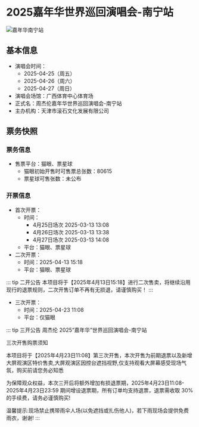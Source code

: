 # 2025嘉年华世界巡回演唱会-南宁站
![嘉年华南宁站](https://)
## 基本信息
- 演唱会时间：
    - 2025-04-25（周五）
    - 2025-04-26（周六）
    - 2025-04-27（周日）
- 演唱会场馆：广西体育中心体育场
- 正式名：周杰伦嘉年华世界巡回演唱会-南宁站
- 主办机构：天津市滚石文化发展有限公司
## 票务快照
### 票务信息
- 售票平台：猫眼、票星球
    - 猫眼初始开售时可售票总张数：80615
    - 票星球可售张数：未公布

### 开票信息
- 首次开票：
    - 时间：
        - 4月25日场次 2025-03-13 13:08
        - 4月26日场次 2025-03-13 13:38
        - 4月27日场次 2025-03-13 14:08
    - 平台：猫眼、票星球
- 二次开票：
    - 时间：2025-04-13 15:18
    - 平台：猫眼、票星球

::: tip 二开公告
本项目将于【2025年4月13日15:18】进行二次售卖，将继续沿用现行的退票规则，二次开售订单不再有无损退，请谨慎购买！
:::


- 三次开票：
    - 时间：2025-04-23 11:08
    - 平台：仅猫眼

::: tip 三开公告
周杰伦 2025“嘉年华”世界巡回演唱会-南宁站

三次开售购票须知

本项目将于【2025年4月23日11:08】第三次开售，本次开售为前期退票以及新增大屏观演区特价售卖,大屏观演区因控台遮挡视野,仅支持观看大屏幕感受现场气氛，购买前请您务必知悉

为保障观众权益，本次三开后将额外增加有损退票期，2025年4月23日11:08-2025年4月23日23:59 期间增设退票期，所有订单均支持退票，退票需收取 30%的手续费，请务必谨慎购买!

温馨提示:现场禁止携带雨伞人场(以免遮挡或扎伤他人)，若下雨现场会提供免费雨衣，谢谢!
:::